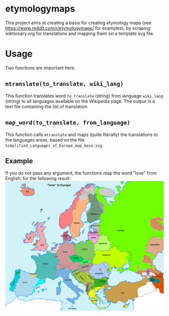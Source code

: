 # etymologymaps
This project aims at creating a basis for creating etymology maps (see https://www.reddit.com/r/etymologymaps/ for examples), by scraping wiktionary.org for translations and mapping them on a template svg file.

# Usage
Two functions are important here.

## `mtranslate(to_translate, wiki_lang)`
This function translates word `to_translate` (string) from language `wiki_lang` (string) to all languages available on the Wikipedia page.
The output is a text file containing the list of translation.

## `map_word(to_translate, from_language)`
This function calls `mtranslate` and maps (quite literally) the translations to the languages areas, based on the file `Simplified_Languages_of_Europe_map_base.svg`.

## Example
If you do not pass any argument, the functions map the word "love" from English, for the following result:
!["love" in Europe](Simplified_Languages_of_Europe_map_love.svg)
